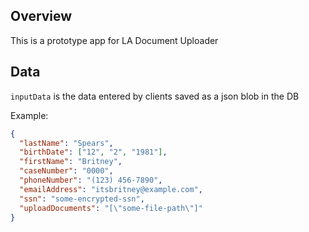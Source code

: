 ## Overview

This is a prototype app for LA Document Uploader

## Data

`inputData` is the data entered by clients saved as a json blob in the DB

Example:
``` json
{
  "lastName": "Spears", 
  "birthDate": ["12", "2", "1981"],
  "firstName": "Britney",
  "caseNumber": "0000",
  "phoneNumber": "(123) 456-7890",
  "emailAddress": "itsbritney@example.com",
  "ssn": "some-encrypted-ssn",
  "uploadDocuments": "[\"some-file-path\"]"
}
```